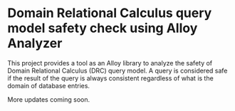 # Domain Relational Calculus query model safety check using Alloy Analyzer

This project provides a tool as an Alloy library to analyze the safety of
Domain Relational Calculus (DRC) query model. A query is considered safe if
the result of the query is always consistent regardless of what is the domain
of database entries.

More updates coming soon.
